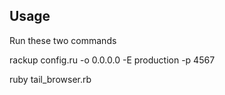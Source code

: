 
## Usage

Run these two commands

rackup config.ru -o 0.0.0.0 -E production -p 4567

ruby tail_browser.rb
